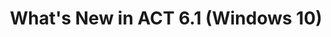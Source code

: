 ---
title: What's New in ACT 6.1 (Windows 10)
description: Two major updates have been released since ACT 6.1.
redirect_url: https://technet.microsoft.com/en-us/itpro/windows/deploy/manage-windows-upgrades-with-upgrade-analytics
---